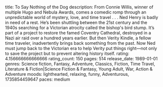 title: To Say Nothing of the Dog
description: From Connie Willis, winner of multiple Hugo and Nebula Awards, comes a comedic romp through an unpredictable world of mystery, love, and time travel . . . Ned Henry is badly in need of a rest. He’s been shuttling between the 21st century and the 1940s searching for a Victorian atrocity called the bishop's bird stump. It’s part of a project to restore the famed Coventry Cathedral, destroyed in a Nazi air raid over a hundred years earlier. But then Verity Kindle, a fellow time traveler, inadvertently brings back something from the past. Now Ned must jump back to the Victorian era to help Verity put things right—not only to save the project but to prevent altering history itself.
rating: 4.156666666666666
rating_count: 150
pages: 514
release_date: 1989-01-01
genres: Science fiction, Fantasy, Adventure, Classics, Fiction, Time Travel, Literature & Fiction|Science Fiction & Fantasy, Young Adult, War, Action & Adventure
moods: lighthearted, relaxing, funny, Adventurous, 1735854459647
paces: medium